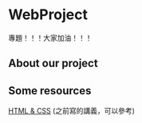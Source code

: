 # WebProject
專題！！！大家加油！！！
 
## About our project

## Some resources
<a href="https://hackmd.io/@x10/HJl1rdgMo" targen="_blank">HTML & CSS</a> (之前寫的講義，可以參考)
